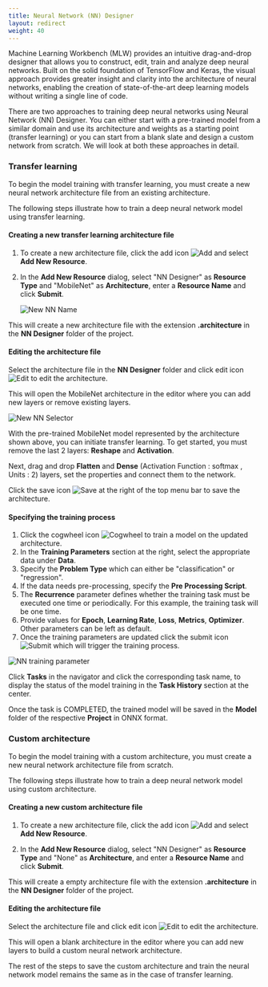```yaml
---
title: Neural Network (NN) Designer
layout: redirect
weight: 40
---
```


Machine Learning Workbench (MLW) provides an intuitive drag-and-drop designer that allows you to construct, edit, train and analyze deep neural networks. Built on the solid foundation of TensorFlow and Keras, the visual approach provides greater insight and clarity into the architecture of neural networks, enabling the creation of state-of-the-art deep learning models without writing a single line of code.

There are two approaches to training deep neural networks using Neural Network (NN) Designer. You can either start with a pre-trained model from a similar domain and use its architecture and weights as a starting point (transfer learning) or you can start from a blank slate and design a custom network from scratch. We will look at both these approaches in detail.

### Transfer learning

To begin the model training with transfer learning, you must create a new neural network architecture file from an existing architecture.

The following steps illustrate how to train a deep neural network model using transfer learning.

#### Creating a new transfer learning architecture file

1. To create a new architecture file, click the add icon <img src="/images/zementis/mlw-new-automl-icon.png" alt="Add" style="display:inline-block; margin:0"> and select **Add New Resource**.

2. In the **Add New Resource** dialog, select "NN Designer" as **Resource Type** and "MobileNet" as **Architecture**, enter a **Resource Name** and click **Submit**.

	![New NN Name](/images/zementis/mlw-app-nn-tl-name.png)

This will create a new architecture file with the extension **.architecture** in the **NN Designer** folder of the project.

#### Editing the architecture file

Select the architecture file in the **NN Designer** folder and click edit icon <img src="/images/zementis/mlw-edit-icon.png" alt="Edit" style="display:inline-block; margin:0"> to edit the architecture.

This will open the MobileNet architecture in the editor where you can add new layers or remove existing layers.

![New NN Selector](/images/zementis/mlw-app-nn-tl-originalarch.png)

With the pre-trained MobileNet model represented by the architecture shown above, you can initiate transfer learning. To get started, you must remove the last 2 layers: **Reshape** and **Activation**.

Next, drag and drop **Flatten** and **Dense** (Activation Function : softmax , Units : 2) layers, set the properties and connect them to the network.

Click the save icon <img src="/images/zementis/mlw-save-icon.png" alt="Save" style="display:inline-block; margin:0"> at the right of the top menu bar to save the architecture.

#### Specifying the training process

1. Click the cogwheel icon <img src="/images/zementis/mlw-cogwheel-icon.png" alt="Cogwheel" style="display:inline-block; margin:0"> to train a model on the updated architecture.  
2. In the **Training Parameters** section at the right, select the appropriate data under **Data**.
3. Specify the **Problem Type** which can either be "classification" or "regression".
4. If the data needs pre-processing, specify the **Pre Processing Script**.
5. The **Recurrence** parameter defines whether the training task must be executed one time or periodically. For this example, the training task will be one time.
6. Provide values for **Epoch**, **Learning Rate**, **Loss**, **Metrics**, **Optimizer**. Other parameters can be left as default.
7. Once the training parameters are updated click the submit icon <img src="/images/zementis/mlw-submit-icon.png" alt="Submit" style="display:inline-block; margin:0"> which will trigger the training process.

![NN training parameter](/images/zementis/mlw-app-nn-tl-train.png)

Click **Tasks** in the navigator and click the corresponding task name, to display the status of the model training in the **Task History** section at the center.

Once the task is COMPLETED, the trained model will be saved in the **Model** folder of the respective **Project** in ONNX format.

### Custom architecture

To begin the model training with a custom architecture, you must create a new neural network architecture file from scratch.

The following steps illustrate how to train a deep neural network model using custom architecture.

#### Creating a new custom architecture file

1. To create a new architecture file, click the add icon <img src="/images/zementis/mlw-new-automl-icon.png" alt="Add" style="display:inline-block; margin:0"> and select **Add New Resource**.

2. In the **Add New Resource** dialog, select "NN Designer" as **Resource Type** and "None" as **Architecture**, and enter a **Resource Name** and click **Submit**.

This will create a empty architecture file with the extension **.architecture** in the **NN Designer** folder of the project.

#### Editing the architecture file

Select the architecture file and click edit icon <img src="/images/zementis/mlw-edit-icon.png" alt="Edit" style="display:inline-block; margin:0"> to edit the architecture.

This will open a blank architecture in the editor where you can add new layers to build a custom neural network architecture.

The rest of the steps to save the custom architecture and train the neural network model remains the same as in the case of transfer learning.

